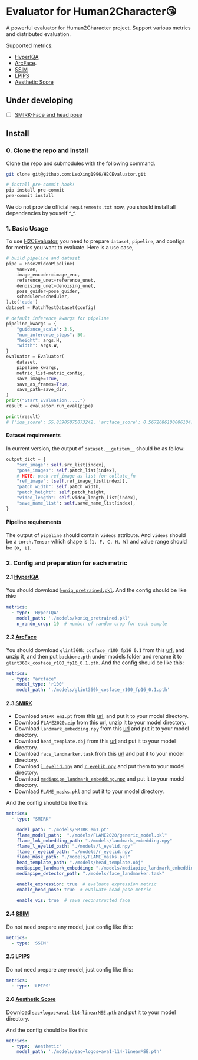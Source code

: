 # Evaluator for Human2Character😘

A powerful evaluator for Human2Character project. Support various metrics and distributed evaluation.

Supported metrics:
* [HyperIQA](https://github.com/SSL92/hyperIQA)
* [ArcFace](https://github.com/deepinsight/insightface/tree/master/recognition/arcface_torch).
* [SSIM](https://github.com/VainF/pytorch-msssim)
* [LPIPS](https://github.com/richzhang/PerceptualSimilarity)
* [Aesthetic Score](https://github.com/christophschuhmann/improved-aesthetic-predictor)

## Under developing

- [ ] [SMIRK-Face and head pose](https://github.com/georgeretsi/smirk)

## Install

### 0. Clone the repo and install

Clone the repo and submodules with the following command.

```bash
git clone git@github.com:LeoXing1996/H2CEvaluator.git

# install pre-commit hook!
pip install pre-commit
pre-commit install
```

We do not provide official `requirements.txt` now, you should install all dependencies by youself ^_^.


### 1. Basic Usage

To use [H2CEvaluator](./H2CEvaluator/evaluator.py), you need to prepare `dataset`, `pipeline`, and configs for metrics you want to evaluate. Here is a use case,

```python
# build pipeline and dataset
pipe = Pose2VideoPipeline(
    vae=vae,
    image_encoder=image_enc,
    reference_unet=reference_unet,
    denoising_unet=denoising_unet,
    pose_guider=pose_guider,
    scheduler=scheduler,
).to('cuda')
dataset = PatchTestDataset(config)

# default inference kwargs for pipeline
pipeline_kwargs = {
    "guidance_scale": 3.5,
    "num_inference_steps": 50,
    "height": args.H,
    "width": args.W,
}
evaluator = Evaluator(
    dataset,
    pipeline_kwargs,
    metric_list=metric_config,
    save_image=True,
    save_as_frames=True,
    save_path=save_dir,
)
print("Start Evaluation.....")
result = evaluator.run_eval(pipe)

print(result)
# {'iqa_score': 55.85905075073242, 'arcface_score': 0.5672686100006104}
```

#### Dataset requirements

In current version, the output of `dataset.__getitem__` should be as follow:

```python
output_dict = {
    "src_image": self.src_list[index],
    "pose_images": self.patch_list[index],
    # NOTE: pack ref_image as list for collate_fn
    "ref_image": [self.ref_image_list[index]],
    "patch_width": self.patch_width,
    "patch_height": self.patch_height,
    "video_length": self.video_length_list[index],
    "save_name_list": self.save_name_list[index],
}
```

#### Pipeline requirements

The output of `pipeline` should contain `videos` attribute. And `videos` should be a `torch.Tensor` which shape is `[1, F, C, H, W]` and value range should be `[0, 1]`.

### 2. Config and preparation for each metric

#### 2.1 [HyperIQA](./H2CEvaluator/hyper_iqa.py)

You should download [`koniq_pretrained.pkl`](https://drive.google.com/file/d/1OOUmnbvpGea0LIGpIWEbOyxfWx6UCiiE/view). And the config should be like this:

```yaml
metrics:
  - type: 'HyperIQA'
    model_path: './models/koniq_pretrained.pkl'
    n_randn_crop: 10  # number of random crop for each sample
```

#### 2.2 [ArcFace](./H2CEvaluator/arcface.py)

You should download `glint360k_cosface_r100_fp16_0.1` from this [url](https://onedrive.live.com/?authkey=%21AFZjr283nwZHqbA&id=4A83B6B633B029CC%215577&cid=4A83B6B633B029CC), and unzip it, and then put `backbone.pth` under models folder and rename it to `glint360k_cosface_r100_fp16_0.1.pth`. And the config should be like this:

```yaml
metrics:
  - type: "arcface"
    model_type: 'r100'
    model_path: './models/glint360k_cosface_r100_fp16_0.1.pth'
```

#### 2.3 [SMIRK](./H2CEvaluator/smirk.py)

* Download `SMIRK_em1.pt` from this [url](https://drive.google.com/file/d/1T65uEd9dVLHgVw5KiUYL66NUee-MCzoE/view), and put it to your model directory.
* Download `FLAME2020.zip` from this [url](https://flame.is.tue.mpg.de/download.php), unzip it to your model directory.
* Download `landmark_embedding.npy` from this [url](https://github.com/georgeretsi/smirk/blob/main/assets/landmark_embedding.npy) and put it to your model directory.
* Download `head_template.obj` from this [url](https://github.com/georgeretsi/smirk/blob/main/assets/head_template.obj) and put it to your model directory.
* Download `face_landmarker.task` from this [url](https://storage.googleapis.com/mediapipe-models/face_landmarker/face_landmarker/float16/latest/face_landmarker.task) and put it to your model directory.
* Download [`l_eyelid.npy`](https://github.com/georgeretsi/smirk/blob/main/assets/l_eyelid.npy) and [`r_eyelib.npy`](https://github.com/georgeretsi/smirk/blob/main/assets/r_eyelid.npy) and put them to your model directory.
* Download [`mediapipe_landmark_embedding.npz`](https://github.com/georgeretsi/smirk/blob/main/assets/mediapipe_landmark_embedding/mediapipe_landmark_embedding.npz) and put it to your model directory.
* Downlaad [`FLAME_masks.pkl`](https://github.com/georgeretsi/smirk/blob/main/assets/FLAME_masks/FLAME_masks.pkl) and put it to your model directory.

And the config should be like this:

```yaml
metrics:
  - type: "SMIRK"

    model_path: "./models/SMIRK_em1.pt"
    flame_model_path:  "./models/FLAME2020/generic_model.pkl"
    flame_lmk_embedding_path: "./models/landmark_embedding.npy"
    flame_l_eyelid_path: "./models/l_eyelid.npy"
    flame_r_eyelid_path: "./models/r_eyelid.npy"
    flame_mask_path: "./models/FLAME_masks.pkl"
    head_template_path: "./models/head_template.obj"
    mediapipe_landmark_embedding: "./models/mediapipe_landmark_embedding.npz"
    mediapipe_detector_path: "./models/face_landmarker.task"

    enable_expression: true  # evaluate expression metric
    enable_head_pose: true  # evaluate head pose metric

    enable_vis: true  # save reconstructed face
```

#### 2.4 [SSIM](./H2CEvaluator/ssim.py)

Do not need prepare any model, just config like this:

```yaml
metrics:
  - type: 'SSIM'
```

#### 2.5 [LPIPS](./H2CEvaluator/lpips.py)

Do not need prepare any model, just config like this:

```yaml
metrics:
  - type: 'LPIPS'
```

#### 2.6 [Aesthetic Score](./H2CEvaluator/aesthetic.py)

Download [`sac+logos+ava1-l14-linearMSE.pth`](https://github.com/christophschuhmann/improved-aesthetic-predictor/blob/main/sac%2Blogos%2Bava1-l14-linearMSE.pth) and put it to your model directory.

And the config should be like this:

```yaml
metrics:
  - type: 'Aesthetic'
    model_path: './models/sac+logos+ava1-l14-linearMSE.pth'
```
